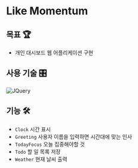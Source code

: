 # Like Momentum

## 목표 🏆

- 개인 대시보드 웹 어플리케이션 구현

## 사용 기술 🎛️

![JQuery](https://img.shields.io/badge/-JQuery-0769ad?style=flat-square&logo=jquery&logoColor=ffffff)

## 기능 🛠️

- `Clock` 시간 표시
- `Greeting` 사용자 이름을 입력하면 시간대에 맞는 인사
- `TodayFocus` 오늘 집중해야할 것
- `Todo` 할 일 목록 저장
- `Weather` 현재 날씨 출력
